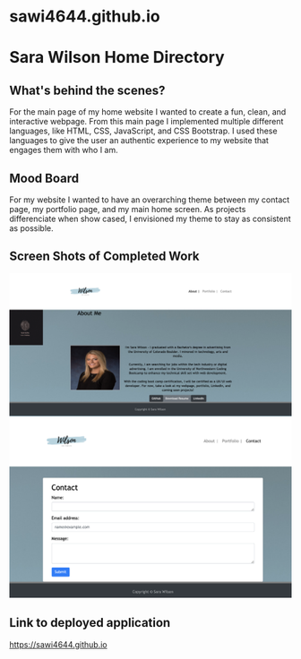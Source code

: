 # sawi4644.github.io
<h1> Sara Wilson Home Directory </h1>

<h2> What's behind the scenes? </h2>
<p> For the main page of my home website I wanted to create a fun, clean, and interactive webpage. From this main page I implemented multiple different languages, like HTML, CSS, JavaScript, and CSS Bootstrap. I used these languages to give the user an authentic experience to my website that engages them with who I am.</p>

<h2> Mood Board </h2>
<p> For my website I wanted to have an overarching theme between my contact page, my portfolio page, and my main home screen. As projects differenciate when show cased, I envisioned my theme to stay as consistent as possible. </p>

## Screen Shots of Completed Work
![updated-webpage](assets/images/aboutme.png)
![updated-webpage](assets/images/contactpage.png)

## Link to deployed application
https://sawi4644.github.io

